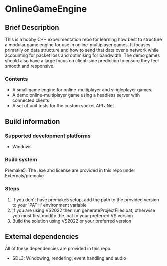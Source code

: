 # OnlineGameEngine

## Brief Description

This is a hobby C++ experimentation repo for learning how best to structure a modular game engine for use in online-multiplayer games. It focuses primarily on data structure and how to send that data over a network while accounting for packet loss and optimising for bandwidth. The demo games should also have a large focus on client-side prediction to ensure they feel smooth and responsive.

### Contents

- A small game engine for online-multiplayer and singleplayer games.
- A demo online-multiplayer game using a headless server with connected clients
- A set of unit tests for the custom socket API JNet

## Build information

### Supported development platforms

- Windows

### Build system

Premake5. The .exe and license are provided in this repo under Externals/premake

### Steps

1. If you don't have premake5 setup, add the path to the provided version to your 'PATH' environment variable
2. If you are using VS2022 then run generateProjectFiles.bat, otherwise you must first modify the .bat to your preferred VS version
3. Build the solution using VS2022 or your preferred version

## External dependencies

All of these dependencies are provided in this repo.

- SDL3: Windowing, rendering, event handling and audio